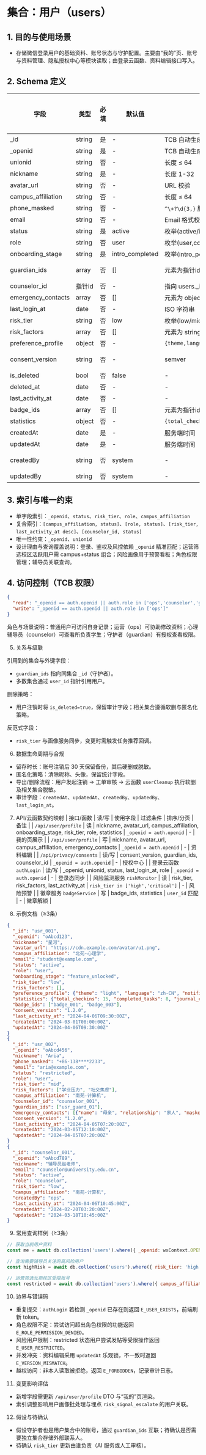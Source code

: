 # 集合：用户（users）

## 1. 目的与使用场景
- 存储微信登录用户的基础资料、账号状态与守护配置。主要由“我的”页、账号与资料管理、隐私授权中心等模块读取；由登录云函数、资料编辑接口写入。

## 2. Schema 定义
| 字段 | 类型 | 必填 | 默认值 | 约束/校验 | 说明 | 隐私分级 |
|---|---|---|---|---|---|---|
| _id | string | 是 | - | TCB 自动生成 | 主键 | P2 |
| _openid | string | 是 | - | TCB 自动生成 | 微信 OpenID | P2 |
| unionid | string | 否 | - | 长度 ≤ 64 | 多端统一标识 | P2 |
| nickname | string | 是 | - | 长度 1-32 | 昵称 | P1 |
| avatar_url | string | 否 | - | URL 校验 | 头像 | P1 |
| campus_affiliation | string | 否 | - | 长度 ≤ 64 | 校区/院系标签 | P1 |
| phone_masked | string | 否 | - | `^\+?\d{3,}` 脱敏存储 | 紧急联系掩码 | P2 |
| email | string | 否 | - | Email 格式校验 | 邮箱地址 | P2 |
| status | string | 是 | active | 枚举(active/inactive/restricted/suspended) | 账号状态 | P1 |
| role | string | 否 | user | 枚举(user,counselor,mentor,guardian,ops) | 用户角色 | P1 |
| onboarding_stage | string | 是 | intro_completed | 枚举(intro_pending/intro_completed/feature_unlocked) | 引导阶段 | P1 |
| guardian_ids | array | 否 | [] | 元素为指针id | 绑定守护者 user _id 列表 | P2 |
| counselor_id | 指针id | 否 | - | 指向 users._id | 绑定辅导员 | P2 |
| emergency_contacts | array | 否 | [] | 元素为 object `{name,relationship,masked_phone}` | 紧急联系人 | P3 |
| last_login_at | date | 否 | - | ISO 字符串 | 最近登录时间 | P1 |
| risk_tier | string | 否 | low | 枚举(low/mid/high/critical) | 风险画像等级 | P3 |
| risk_factors | array | 否 | [] | 元素为 string | 风险因素 | P3 |
| preference_profile | object | 否 | - | `{theme,language,notification_settings}` | 偏好设置 | P1 |
| consent_version | string | 否 | - | semver | 最新隐私协议版本 | P1 |
| is_deleted | bool | 否 | false | - | 软删标记 | P1 |
| deleted_at | date | 否 | - | - | 删除时间 | P2 |
| last_activity_at | date | 否 | - | - | 最后活动时间 | P1 |
| badge_ids | array | 否 | [] | 元素为指针id | 已获得徽章 | P1 |
| statistics | object | 否 | - | `{total_checkins,completed_tasks,journal_count,community_helps}` | 用户统计 | P2 |
| createdAt | date | 是 | - | 服务端时间 | 创建时间 | P1 |
| updatedAt | date | 是 | - | 服务端时间 | 最近更新时间 | P1 |
| createdBy | string | 否 | system | - | 创建来源（system/ops） | P1 |
| updatedBy | string | 否 | system | - | 最近更新来源 | P1 |

## 3. 索引与唯一约束
- 单字段索引：`_openid`、`status`、`risk_tier`、`role`、`campus_affiliation`
- 复合索引：`[campus_affiliation, status]`、`[role, status]`、`[risk_tier, last_activity_at desc]`、`[counselor_id, status]`
- 唯一性约束：`_openid`、`unionid`
- 设计理由与查询覆盖说明：登录、鉴权及风控依赖 `_openid` 精准匹配；运营筛选校区活跃用户需 campus+status 组合；风险画像用于预警看板；角色权限管理；辅导员关联查询。

## 4. 访问控制（TCB 权限）
```json
{
  "read": "_openid == auth.openid || auth.role in ['ops','counselor','guardian'] || (auth.role == 'counselor' && counselor_id == auth.uid)",
  "write": "_openid == auth.openid || auth.role in ['ops']"
}
```

角色与场景说明：普通用户可访问自身记录；运营（ops）可协助修改资料；心理辅导员（counselor）可查看所负责学生；守护者（guardian）有授权查看权限。


5. 关系与级联

引用到的集合与外键字段：
- `guardian_ids` 指向同集合 `_id`（守护者）。
- 多数集合通过 `user_id` 指针引用用户。

删除策略：
- 用户注销时将 `is_deleted=true`，保留审计字段；相关集合遵循软删与匿名化策略。

反范式字段：
- `risk_tier` 与画像服务同步，变更时需触发任务推荐回调。


6. 数据生命周期与合规
- 留存时长：账号注销后 30 天保留备份，其后硬删或脱敏。
- 匿名化策略：清除昵称、头像，保留统计字段。
- 导出/删除流程：用户发起注销 → 工单审核 → 云函数 `userCleanup` 执行软删及相关集合脱敏。
- 审计字段：`createdAt`、`updatedAt`、`createdBy`、`updatedBy`、`last_login_at`。


7. API/云函数契约映射
| 接口/函数 | 读/写 | 使用字段 | 过滤条件 | 排序/分页 | 备注 |
| `/api/user/profile` | 读 | nickname, avatar_url, campus_affiliation, onboarding_stage, risk_tier, role, statistics | `_openid = auth.openid` | - | 我的页展示 |
| `/api/user/profile` | 写 | nickname, avatar_url, campus_affiliation, emergency_contacts | `_openid = auth.openid` | - | 资料编辑 |
| `/api/privacy/consents` | 读/写 | consent_version, guardian_ids, counselor_id | `_openid = auth.openid` | - | 授权中心 |
| 登录云函数 `authLogin` | 读/写 | _openid, unionid, status, last_login_at, role | `_openid = auth.openid` | - | 登录态同步 |
| 风险监测服务 `riskMonitor` | 读 | risk_tier, risk_factors, last_activity_at | `risk_tier in ['high','critical']` | - | 风险预警 |
| 徽章服务 `badgeService` | 写 | badge_ids, statistics | `user_id` 匹配 | - | 徽章解锁 |

8. 示例文档（≥3条）
```json
{
  "_id": "usr_001",
  "_openid": "oAbcd123",
  "nickname": "星河",
  "avatar_url": "https://cdn.example.com/avatar/u1.png",
  "campus_affiliation": "北苑-心理学",
  "email": "student@example.com",
  "status": "active",
  "role": "user",
  "onboarding_stage": "feature_unlocked",
  "risk_tier": "low",
  "risk_factors": [],
  "preference_profile": {"theme": "light", "language": "zh-CN", "notification_settings": {"enabled": true, "quiet_hours": ["22:00", "07:00"]}},
  "statistics": {"total_checkins": 15, "completed_tasks": 8, "journal_count": 12, "community_helps": 3},
  "badge_ids": ["badge_001", "badge_003"],
  "consent_version": "1.2.0",
  "last_activity_at": "2024-04-06T09:30:00Z",
  "createdAt": "2024-03-01T08:00:00Z",
  "updatedAt": "2024-04-06T09:30:00Z"
}
{
  "_id": "usr_002",
  "_openid": "oAbcd456",
  "nickname": "Aria",
  "phone_masked": "+86-138****2233",
  "email": "aria@example.com",
  "status": "restricted",
  "role": "user",
  "risk_tier": "mid",
  "risk_factors": ["学业压力", "社交焦虑"],
  "campus_affiliation": "南苑-计算机",
  "counselor_id": "counselor_001",
  "guardian_ids": ["usr_guard_01"],
  "emergency_contacts": [{"name": "母亲", "relationship": "家人", "masked_phone": "+86-139****8888"}],
  "consent_version": "1.2.0",
  "last_activity_at": "2024-04-05T07:20:00Z",
  "createdAt": "2024-03-05T12:10:00Z",
  "updatedAt": "2024-04-05T07:20:00Z"
}
{
  "_id": "counselor_001",
  "_openid": "oAbcd789",
  "nickname": "辅导员赵老师",
  "email": "counselor@university.edu.cn",
  "status": "active",
  "role": "counselor",
  "risk_tier": "low",
  "campus_affiliation": "南苑-计算机",
  "createdBy": "ops",
  "last_activity_at": "2024-04-06T10:45:00Z",
  "createdAt": "2024-02-20T03:20:00Z",
  "updatedAt": "2024-03-18T10:45:00Z"
}
```

9. 常用查询样例（≥3条）
```javascript
// 获取当前用户资料
const me = await db.collection('users').where({ _openid: wxContext.OPENID }).get();

// 查询需要辅导员关注的高风险用户
const highRisk = await db.collection('users').where({ risk_tier: 'high', status: 'active' }).orderBy('updatedAt', 'desc').limit(50).get();

// 运营筛选北苑校区受限账号
const restricted = await db.collection('users').where({ campus_affiliation: '北苑-心理学', status: 'restricted' }).get();
```

10. 边界与错误码
- 重复提交：`authLogin` 若检测 `_openid` 已存在则返回 `E_USER_EXISTS`，前端刷新 token。
- 角色权限不足：尝试访问超出角色权限的功能返回 `E_ROLE_PERMISSION_DENIED`。
- 风险用户限制：restricted 状态用户尝试发帖等受限操作返回 `E_USER_RESTRICTED`。
- 并发冲突：资料编辑采用 `updatedAt` 乐观锁，不一致时返回 `E_VERSION_MISMATCH`。
- 越权访问：非本人读取被拒绝，返回 `E_FORBIDDEN`，记录审计日志。

11. 变更影响评估
- 新增字段需更新 `/api/user/profile` DTO 与“我的”页渲染。
- 索引调整影响用户画像批处理与埋点 `risk_signal_escalate` 的用户关联。

12. 假设与待确认
- 假设守护者也是用户集合中的账号，通过 `guardian_ids` 互联；待确认是否需要独立集合存储外部联系人。
- 待确认 `risk_tier` 更新由谁负责（AI 服务或人工审核）。
